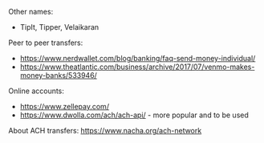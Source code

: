 Other names:
- TipIt, Tipper, Velaikaran

Peer to peer transfers:
- https://www.nerdwallet.com/blog/banking/faq-send-money-individual/
- https://www.theatlantic.com/business/archive/2017/07/venmo-makes-money-banks/533946/


Online accounts:
- https://www.zellepay.com/
- https://www.dwolla.com/ach/ach-api/ - more popular and to be used

About ACH transfers: https://www.nacha.org/ach-network